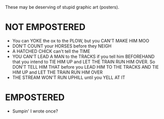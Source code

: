 These may be deserving of stupid graphic art (posters).

# NOT EMPOSTERED
- You can YOKE the ox to the PLOW, but you CAN'T MAKE HIM MOO
- DON'T COUNT your HORSES before they NEIGH
- A HATCHED CHICK can't tell the TIME
- YOU CAN'T LEAD A MAN to the TRACKS if you tell him BEFOREHAND that you intend to TIE HIM UP and LET THE TRAIN RUN HIM OVER. So DON'T TELL HIM THAT before you LEAD HIM TO THE TRACKS AND TIE HIM UP and LET THE TRAIN RUN HIM OVER
- THE STREAM WON'T RUN UPHILL until you YELL AT IT

# EMPOSTERED
- Sumpin' I wrote once?